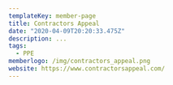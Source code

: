 ```yaml
---
templateKey: member-page
title: Contractors Appeal
date: "2020-04-09T20:20:33.475Z"
description: ...
tags:
  - PPE
memberlogo: /img/contractors_appeal.png
website: https://www.contractorsappeal.com/
---
```

